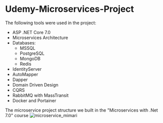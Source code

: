 # Udemy-Microservices-Project
The following tools were used in the project:
- ASP .NET Core 7.0
- Microservices Architecture
- Databases:
  - MSSQL
  - PostgreSQL
  - MongoDB
  - Redis
- IdentityServer
- AutoMapper
- Dapper
- Domain Driven Design
- CQRS
- RabbitMQ with MassTransit
- Docker and Portainer

The microservice project structure we built in the "Microservices with .Net 7.0" course
![microservice_mimari](https://user-images.githubusercontent.com/46678087/114802958-42c15d80-9da7-11eb-8391-ba0abf87a1b1.png)

